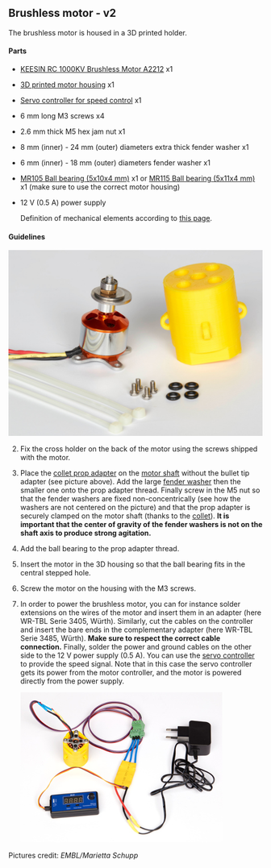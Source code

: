 ## Brushless motor - v2

The brushless motor is housed in a 3D printed holder. 

#### Parts

- [KEESIN RC 1000KV Brushless Motor A2212](https://www.amazon.de/gp/product/B07BS7DFW3) x1

- [3D printed motor housing](Motor_Housing_v2) x1

- [Servo controller for speed control](https://www.amazon.de/gp/product/B07K6D9ZDQ/ref=ox_sc_act_title_1?smid=A1SPOY0RBPE5BD&psc=1) x1

- 6 mm long M3 screws x4

- 2.6 mm thick M5 hex jam nut x1

- 8 mm (inner) - 24 mm (outer) diameters extra thick fender washer x1

- 6 mm (inner) - 18 mm (outer) diameters fender washer x1

- [MR105 Ball bearing (5x10x4 mm)](https://www.kugellager-express.de/miniature-deep-groove-ball-bearing-mr105-2rs-5x10x4-mm) x1
  or
  [MR115 Ball bearing (5x11x4 mm)]( https://www.kugellager-express.de/miniature-deep-groove-ball-bearing-mr115-2rs-5x11x4-mm ) x1
  (make sure to use the correct motor housing)

- 12 V (0.5 A) power supply

  Definition of mechanical elements according to [this page](https://www.albanycountyfasteners.com/Fastener-Varieties-s/1130.htm).

#### Guidelines

![Brushless motor and its housing](Brushless_motor_v2.jpg)

2. Fix the cross holder on the back of the motor using the screws shipped with the motor.

3. Place the [collet prop adapter](https://robu.in/product/aa212-motor-prop-adapater-collet-type/) on the [motor shaft](https://en.wikipedia.org/wiki/Shaft_(mechanical_engineering)) without the bullet tip adapter (see picture above). Add the large [fender washer](https://www.bokers.com/fender_washers.asp) then the smaller one onto the prop adapter thread. Finally screw in the M5 nut so that the fender washers are fixed non-concentrically (see how the washers are not centered on the picture) and that the prop adapter is securely clamped on the motor shaft (thanks to the [collet](https://en.wikipedia.org/wiki/Collet)). **It is important that the center of gravity of the fender washers is not on the shaft axis to produce strong agitation.**

4. Add the ball bearing to the prop adapter thread.

5. Insert the motor in the 3D housing so that the ball bearing fits in the central stepped hole.

6. Screw the motor on the housing with the M3 screws.

8. In order to power the brushless motor, you can for instance solder extensions on the wires of the motor and insert them in an adapter (here WR-TBL Serie 3405, Würth). Similarly, cut the cables on the controller and insert the bare ends in the complementary adapter (here WR-TBL Serie 3485, Würth). **Make sure to respect the correct cable connection.** Finally, solder the power and ground cables on the other side to the 12 V power supply (0.5 A). You can use the [servo controller](https://www.amazon.de/gp/product/B07K6D9ZDQ/ref=ox_sc_act_title_1?smid=A1SPOY0RBPE5BD&psc=1) to provide the speed signal. Note that in this case the servo controller gets its power from the motor controller, and the motor is powered directly from the power supply.

   ![Electronics](Brushless_motor_v2_electronics.jpg)



Pictures credit: *EMBL/Marietta Schupp*
